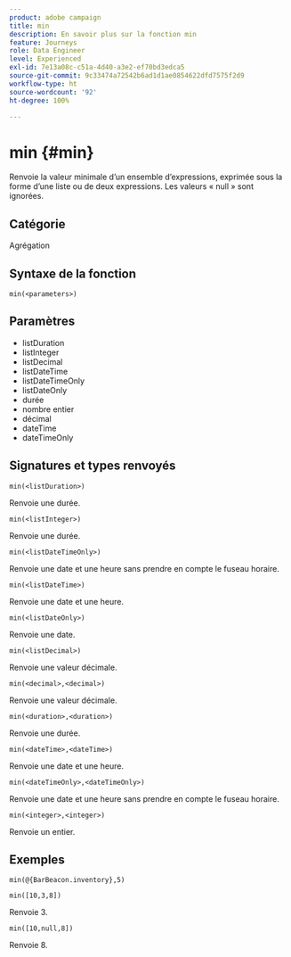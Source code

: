 ```yaml
---
product: adobe campaign
title: min
description: En savoir plus sur la fonction min
feature: Journeys
role: Data Engineer
level: Experienced
exl-id: 7e13a08c-c51a-4d40-a3e2-ef70bd3edca5
source-git-commit: 9c33474a72542b6ad1d1ae0854622dfd7575f2d9
workflow-type: ht
source-wordcount: '92'
ht-degree: 100%

---
```


# min {#min}

Renvoie la valeur minimale d’un ensemble d’expressions, exprimée sous la forme d’une liste ou de deux expressions. Les valeurs « null » sont ignorées.

## Catégorie

Agrégation

## Syntaxe de la fonction

`min(<parameters>)`

## Paramètres

* listDuration
* listInteger
* listDecimal
* listDateTime
* listDateTimeOnly
* listDateOnly
* durée
* nombre entier
* décimal
* dateTime
* dateTimeOnly

## Signatures et types renvoyés

`min(<listDuration>)`

Renvoie une durée.

`min(<listInteger>)`

Renvoie une durée.

`min(<listDateTimeOnly>)`

Renvoie une date et une heure sans prendre en compte le fuseau horaire.

`min(<listDateTime>)`

Renvoie une date et une heure.

`min(<listDateOnly>)`

Renvoie une date.

`min(<listDecimal>)`

Renvoie une valeur décimale.

`min(<decimal>,<decimal>)`

Renvoie une valeur décimale.

`min(<duration>,<duration>)`

Renvoie une durée.

`min(<dateTime>,<dateTime>)`

Renvoie une date et une heure.

`min(<dateTimeOnly>,<dateTimeOnly>)`

Renvoie une date et une heure sans prendre en compte le fuseau horaire.

`min(<integer>,<integer>)`

Renvoie un entier.

## Exemples

`min(@{BarBeacon.inventory},5)`

`min([10,3,8])`

Renvoie 3.

`min([10,null,8])`

Renvoie 8.
